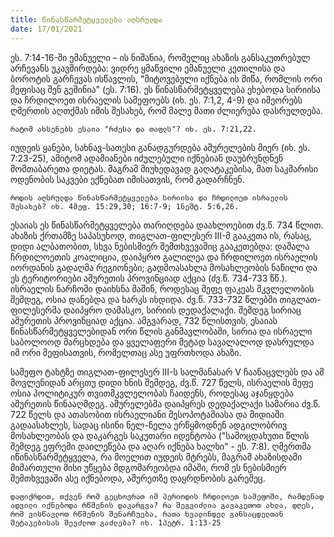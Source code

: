 ```yaml
---
title: წინასწარმეტყველება აღსრულდა 
date: 17/01/2021
---
```


ეს. 7:14-16-ში ემანუელი – ის ნიშანია, რომელიც ახაზის განსაკუთრებულ არჩევანს უკავშირდება: ვიდრე ყმაწვილი ემანუელი კეთილისა და ბოროტის გარჩევას ისწავლის, "მიტოვებული იქნება ის მიწა, რომლის ორი მეფისაც შენ გეშინია" (ეს. 7:16).  ეს წინასწარმეტყველება ეხებოდა სირიისა და ჩრდილოეთ ისრაელის სამეფოებს (იხ. ეს. 7:1,2, 4-9) და იმეორებს ღმერთის აღთქმას იმის შესახებ, რომ მალე მათი ძლიერება დასრულდება. 

`რატომ ახსენებს ესაია "რძესა და თაფლს"? იხ. ეს. 7:21,22.`

იუდეის ყანები, სახნავ-სათესი განადგურდება აშურელების მიერ (იხ. ეს. 7:23-25), ამიტომ ადამიანები იძულებული იქნებიან დაუბრუნდნენ მომთაბარეთა დიეტას. მაგრამ მიუხედავად გაღატაკებისა, მათ საკმარისი ოდენობის საკვები ექნებათ იმისათვის, რომ გადარჩნენ.

`როდის აღსრულდა წინასწარმეტყველება სირიისა და ჩრდილოეთ ისრაელის შესახებ? იხ. 4მეფ. 15:29,30; 16:7-9; 1ნეშტ. 5:6,26. `

ესაიას ეს წინასწარმეტყველება თარიღდება დაახლოებით ძვ.წ. 734 წლით. ახაზის ქრთამზე საპასუხოდ, თიგლათ-ფილესერ III-მ გააკეთა ის, რასაც, დიდი ალბათობით, სხვა ნებისმიერ შემთხვევაშიც გააკეთებდა: დაშალა ჩრდილოეთის კოალიცია, დაიპყრო გალილეა და ჩრდილოეთ ისრაელის იორდანის გადაღმა რეგიონები; გადმოასახლა მოსახლეობის ნაწილი და ეს ტერიტორიები აშურეთის პროვინციად აქცია (ძვ.წ.  734-733 წწ.). ისრაელის ნარჩომი დაიხსნა მაშინ, როდესაც მეფე ფაკეას მკვლელობის შემდეგ, ოსია დანებდა და ხარკს იხდიდა. ძვ.წ. 733-732 წლებში თიგლათ-ფილესერმა დაიპყრო დამასკო, სირიის დედაქალაქი. შემდეგ სირიაც აშურეთის პროვინციად აქცია. ამგვარად, 732 წლისთვის, ესაიას წინასწარმეტყველებიდან ორი წლის განმავლობაში, სირია და ისრაელი საბოლოოდ მარცხდება და ყველაფერი მეტად სავალალოდ დასრულდა იმ ორი მეფისათვის, რომელთაც ასე უფრთხოდა ახაზი.

სამეფო ტახტზე თიგლათ-ფილესერ III-ს სალმანასარ V ჩაანაცვლებს და ამ მოვლენიდან არცთუ დიდი ხნის შემდეგ, ძვ.წ. 727 წელს, ისრაელის მეფე ოსია პოლიტიკურ თვითმკვლელობას ჩაიდენს, როდესაც აჯანყდება აშურეთის წინააღმდეგ. აშურელებმა დაიპყრეს დედაქალაქი სამარია ძვ.წ. 722 წელს და ათასობით ისრაელიანი მესოპოტამიასა და მიდიაში გადაასახლეს, სადაც ისინი ნელ-ნელა ერწყმოდნენ ადგილობრივ მოსახლეობას და დაკარგეს საკუთარი იდენტობა ("სამოცდახუთი წლის შემდეგ ეფრემი დაილეწება და აღარ იქნება ხალხი" - ეს. 7:8). ღმერთმა იწინასწარმეტყველა, რა მოელით იუდეის მტრებს, მაგრამ ახაზისდამი მიმართული მისი უწყება მდგომარეობდა იმაში, რომ ეს ნებისმიერ შემთხვევაში ასე იქნებოდა, აშურეთზე დაყრდნობის გარეშეც. 

`დაფიქრდით, თქვენ რომ გეცხოვრათ იმ პერიოდის ჩრდილოეთ სამეფოში, რამდენად ადვილი იქნებოდა რწმენის დაკარგვა? რა შეგვიძლია გავაკეთოთ ახლა, დღეს, რომ ვისწავლოთ რწმენის შენარჩუება, რათა ხვალინდელ განსაცდელთან შეტაკებისას შევძლოთ გაძლება? იხ. 1პეტრ. 1:13-25`